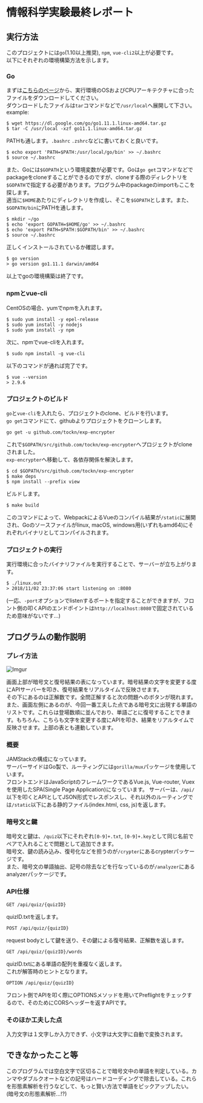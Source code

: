 # 情報科学実験最終レポート

## 実行方法

このプロジェクトには`go`(1.10以上推奨), `npm`, `vue-cli2`以上が必要です。  
以下にそれぞれの環境構築方法を示します。

### Go

まずは[こちらのページ](https://golang.org/dl/)から、実行環境のOSおよびCPUアーキテクチャに合ったファイルをダウンロードしてください。  
ダウンロードしたファイルは`tar`コマンドなどで`/usr/local`へ展開して下さい。  
example:  

```
$ wget https://dl.google.com/go/go1.11.1.linux-amd64.tar.gz
$ tar -C /usr/local -xzf go11.1.linux-amd64.tar.gz
```

PATHも通します。`.bashrc` `.zshrc`などに書いておくと良いです。  

```
$ echo export 'PATH=$PATH:/usr/local/go/bin' >> ~/.bashrc
$ source ~/.bashrc
```

また、Goには`$GOPATH`という環境変数が必要です。Goは`go get`コマンドなどでpackageをcloneすることができるのですが、cloneする際のディレクトリを`$GOPATH`で指定する必要があります。プログラム中のpackageのimportもここを探します。  
適当に`$HOME`あたりにディレクトリを作成し、そこを`$GOPATH`とします。また、`$GOPATH/bin`にPATHを通します。  

```
$ mkdir ~/go
$ echo 'export GOPATH=$HOME/go' >> ~/.bashrc
$ echo 'export PATH=$PATH:$GOPATH/bin' >> ~/.bashrc
$ source ~/.bashrc
```

正しくインストールされているか確認します。

```
$ go version
> go version go1.11.1 darwin/amd64
```

以上でgoの環境構築は終了です。

### npmとvue-cli

CentOSの場合、yumでnpmを入れます。

```
$ sudo yum install -y epel-release
$ sudo yum install -y nodejs
$ sudo yum install -y npm
```

次に、npmでvue-cliを入れます。

```
$ sudo npm install -g vue-cli
```

以下のコマンドが通れば完了です。

```
$ vue --version
> 2.9.6
```

### プロジェクトのビルド

`go`と`vue-cli`を入れたら、プロジェクトのclone、ビルドを行います。  
`go get`コマンドにて、githubよりプロジェクトをクローンします。

```
go get -u github.com/tockn/exp-encrypter
```

これで`$GOPATH/src/github.com/tockn/exp-encrypter`へプロジェクトがcloneされました。  
`exp-encrypter`へ移動して、各依存関係を解決します。

```
$ cd $GOPATH/src/github.com/tockn/exp-encrypter
$ make deps
$ npm install --prefix view
```

ビルドします。

```
$ make build
```

このコマンドによって、WebpackによるVueのコンパイル結果が`/static`に展開され、Goのソースファイルがlinux, macOS, windows用(いずれもamd64)にそれぞれバイナリとしてコンパイルされます。

### プロジェクトの実行

実行環境に合ったバイナリファイルを実行することで、サーバーが立ち上がります。  

```
$ ./linux.out
> 2018/11/02 23:37:06 start listening on :8080
```

(一応、`-port`オプションでlistenするポートを指定することができますが、フロント側の叩くAPIのエンドポイントは`http://localhost:8080`で固定されているため意味がないです...)

## プログラムの動作説明

### プレイ方法

![Imgur](https://i.imgur.com/arVIVWX.png)

画面上部が暗号文と復号結果の表になっています。暗号結果の文字を変更する度にAPIサーバーを叩き、復号結果をリアルタイムで反映させます。  
その下にあるのは正解数です。全問正解すると次の問題へのボタンが現れます。  
また、画面左側にあるのが、今回一番工夫した点である暗号文に出現する単語のリストです。これらは登場数順に並んでおり、単語ごとに復号することできます。もちろん、こちらも文字を変更する度にAPIを叩き、結果をリアルタイムで反映させます。上部の表とも連動しています。

### 概要

JAMStackの構成になっています。  
サーバーサイドはGo製で、ルーティングには`gorilla/mux`パッケージを使用しています。  
フロントエンドはJavaScriptのフレームワークであるVue.js, Vue-router, Vuexを使用したSPA(Single Page Application)になっています。
サーバーは、`/api/`以下を叩くとAPIとしてJSON形式でレスポンスし、それ以外のルーティングでは`/static`以下にある静的ファイル(index.html, css, js)を返します。  

### 暗号文と鍵

暗号文と鍵は、`/quiz`以下にそれぞれ`[0-9]+.txt`, `[0-9]+.key`として同じ名前でペアで入れることで問題として追加できます。  
暗号文、鍵の読み込み、復号化などを担うのが`/crypter`にあるcrypterパッケージです。  
また、暗号文の単語抽出、記号の除去などを行なっているのが`/analyzer`にあるanalyzerパッケージです。

### API仕様

```
GET /api/quiz/{quizID}
```
quizID.txtを返します。  

```
POST /api/quiz/{quizID}
```

request bodyとして鍵を送り、その鍵による復号結果、正解数を返します。  

```
GET /api/quiz/{quizID}/words
```

quizID.txtにある単語の配列を重複なく返します。  
これが解答時のヒントとなります。

```
OPTION /api/quiz/{quizID}
```

フロント側でAPIを叩く際にOPTIONSメソッドを用いてPreflightをチェックするので、そのためにCORSヘッダーを返すAPIです。

### そのほか工夫した点

入力文字は１文字しか入力できず、小文字は大文字に自動で変換されます。

## できなかったこと等

このプログラムでは空白文字で区切ることで暗号文中の単語を判定している。カンマやダブルクオートなどの記号はハードコーディングで除去している。これらを形態素解析を行うなどして、もっと賢い方法で単語をピックアップしたい。(暗号文の形態素解析...!?)
